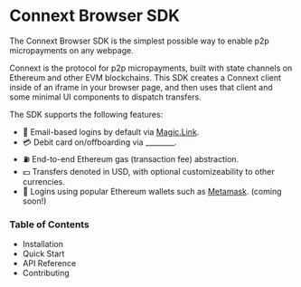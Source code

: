 # Connext Browser SDK
The Connext Browser SDK is the simplest possible way to enable p2p micropayments on any webpage.

Connext is the protocol for p2p micropayments, built with state channels on Ethereum and other EVM blockchains. This SDK creates a Connext client inside of an iframe in your browser page, and then uses that client and some minimal UI components to dispatch transfers.

The SDK supports the following features:
- 📨 Email-based logins by default via [Magic.Link](https://magic.link).
- 💳 Debit card on/offboarding via ________.
- ⛽ End-to-end Ethereum gas (transaction fee) abstraction.
- 💵 Transfers denoted in USD, with optional customizeability to other currencies.
- 🦊 Logins using popular Ethereum wallets such as [Metamask](https://metamask.io). (coming soon!)

### Table of Contents
- Installation
- Quick Start
- API Reference
- Contributing
